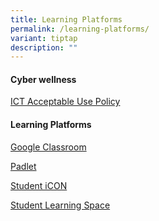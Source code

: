 ```yaml
---
title: Learning Platforms
permalink: /learning-platforms/
variant: tiptap
description: ""
---
```

<h4><strong>Cyber wellness</strong></h4><p><a href="https://www.victoria.moe.edu.sg/ict-acceptable-use-policy/" rel="noopener noreferrer nofollow" target="_blank">ICT Acceptable Use Policy</a></p><p></p><h4><strong>Learning Platforms</strong></h4><p><a href="https://classroom.google.com/" rel="noopener noreferrer nofollow" target="_blank">Google Classroom</a></p><p><a href="https://victoriaschool.padlet.org/" rel="noopener noreferrer nofollow" target="_blank">Padlet</a></p><p><a href="https://workspace.google.com/dashboard" rel="noopener noreferrer nofollow" target="_blank">Student iCON</a></p><p><a href="https://vle.learning.moe.edu.sg/login" rel="noopener noreferrer nofollow" target="_blank">Student Learning Space</a></p><p></p>